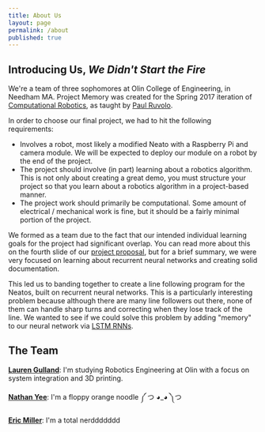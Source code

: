 ```yaml
---
title: About Us
layout: page
permalink: /about
published: true
---
```


## Introducing Us, _We Didn't Start the Fire_

We're a team of three sophomores at Olin College of Engineering, in Needham MA. Project Memory was created for the Spring 2017 iteration of [Computational Robotics](https://sites.google.com/site/comprobo17/projects/final-project), as taught by [Paul Ruvolo](https://github.com/paulruvolo/comprobo17).

In order to choose our final project, we had to hit the following requirements:
 - Involves a robot, most likely a modified Neato with a Raspberry Pi and camera module. We will be expected to deploy our module on a robot by the end of the project.
 - The project should involve (in part) learning about a robotics algorithm.  This is not only about creating a great demo, you must structure your project so that you learn about a robotics algorithm in a project-based manner.
 - The project work should primarily be computational.  Some amount of electrical / mechanical work is fine, but it should be a fairly minimal portion of the project.

We formed as a team due to the fact that our intended individual learning goals for the project had significant overlap. You can read more about this on the fourth slide of our [project proposal]({{site.baseurl}}/project-proposal), but for a brief summary, we were very focused on learning about recurrent neural networks and creating solid documentation.

This led us to banding together to create a line following program for the Neatos, built on recurrent neural networks. This is a particularly interesting problem because although there are many line followers out there, none of them can handle sharp turns and correcting when they lose track of the line. We wanted to see if we could solve this problem by adding "memory" to our neural network via [LSTM RNNs](http://colah.github.io/posts/2015-08-Understanding-LSTMs/).

## The Team

**[Lauren Gulland](https://github.com/laurengulland)**: I'm studying Robotics Engineering at Olin with a focus on system integration and 3D printing.

**[Nathan Yee](https://github.com/nathanyee)**: I'm a floppy orange noodle ༼ つ ◕\_◕ ༽つ

**[Eric Miller](https://xkcd.com/987/)**: I'm a total nerddddddd
